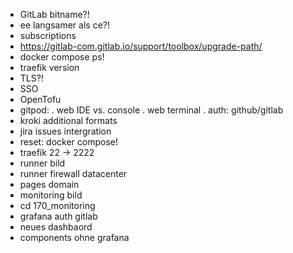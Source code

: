 - GitLab bitname?!
- ee langsamer als ce?!
- subscriptions
- https://gitlab-com.gitlab.io/support/toolbox/upgrade-path/
- docker compose ps!
- traefik version
- TLS?!
- SSO
- OpenTofu
- gitpod:
  . web IDE vs. console
  . web terminal
  . auth: github/gitlab
- kroki additional formats
- jira issues intergration
- reset: docker compose!
- traefik 22 -> 2222
- runner bild
- runner firewall datacenter
- pages domain
- monitoring bild
- cd 170_monitoring
- grafana auth gitlab
- neues dashbaord
- components ohne grafana